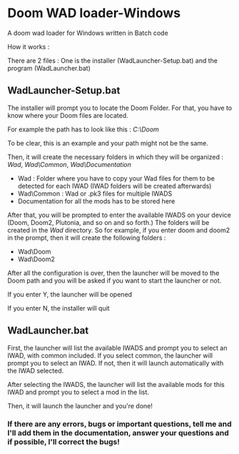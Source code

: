 # Doom WAD loader-Windows
A doom wad loader for Windows written in Batch code

How it works :

There are 2 files : One is the installer (WadLauncher-Setup.bat) and the program (WadLauncher.bat)

## WadLauncher-Setup.bat
The installer will prompt you to locate the Doom Folder. For that, you have to know where your Doom files are located.

For example the path has to look like this : _C:\Doom_

To be clear, this is an example and your path might not be the same.

Then, it will create the necessary folders in which they will be organized : _Wad_, _Wad\Common_, _Wad\Documentation_

  * Wad : Folder where you have to copy your Wad files for them to be detected for each IWAD (IWAD folders will be created afterwards)
  * Wad\Common : Wad or .pk3 files for multiple IWADS
  * Documentation for all the mods has to be stored here

After that, you will be prompted to enter the available IWADS on your device (Doom, Doom2, Plutonia, and so on and so forth.) The folders will be created in the _Wad_ directory.
So for example, if you enter doom and doom2 in the prompt, then it will create the following folders : 
 * Wad\Doom
 * Wad\Doom2

After all the configuration is over, then the launcher will be moved to the Doom path and you will be asked if you want to start the launcher or not. 

If you enter Y, the launcher will be opened

If you enter N, the installer will quit

## WadLauncher.bat
First, the launcher will list the available IWADS and prompt you to select an IWAD, with common included. If you select common, the launcher will prompt you to select an IWAD. If not, then it will launch automatically with the IWAD selected.

After selecting the IWADS, the launcher will list the available mods for this IWAD and prompt you to select a mod in the list.

Then, it will launch the launcher and you're done!

### If there are any errors, bugs or important questions, tell me and I'll add them in the documentation, answer your questions and if possible, I'll correct the bugs!
